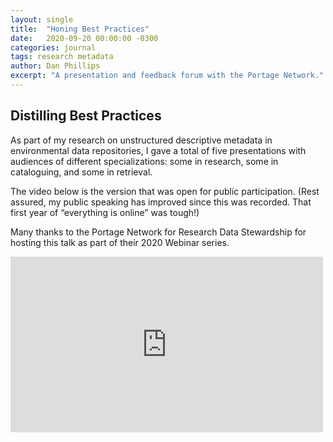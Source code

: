 ```yaml
---
layout: single
title:  "Honing Best Practices"
date:   2020-09-20 00:00:00 -0300
categories: journal
tags: research metadata
author: Dan Phillips
excerpt: "A presentation and feedback forum with the Portage Network."
---
```


## Distilling Best Practices

As part of my research on unstructured descriptive metadata in environmental data repositories, I gave a total of five presentations with audiences of different specializations: some in research, some in cataloguing, and some in retrieval.

The video below is the version that was open for public participation. (Rest assured, my public speaking has improved since this was recorded. That first year of “everything is online” was tough!)

Many thanks to the Portage Network for Research Data Stewardship for hosting this talk as part of their 2020 Webinar series.

<iframe loading="lazy" title="Portage Webinar – Data Summaries: Distilling Best Practices" width="500" height="281" src="https://www.youtube.com/embed/kUIoX3OB130?feature=oembed" frameborder="0" allow="accelerometer; autoplay; clipboard-write; encrypted-media; gyroscope; picture-in-picture" allowfullscreen=""></iframe>